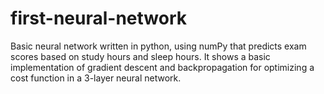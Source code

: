 # first-neural-network
Basic neural network written in python, using numPy that predicts exam scores based on study hours and sleep hours.
It shows a basic implementation of gradient descent and backpropagation for optimizing a cost function in a 3-layer neural network.

